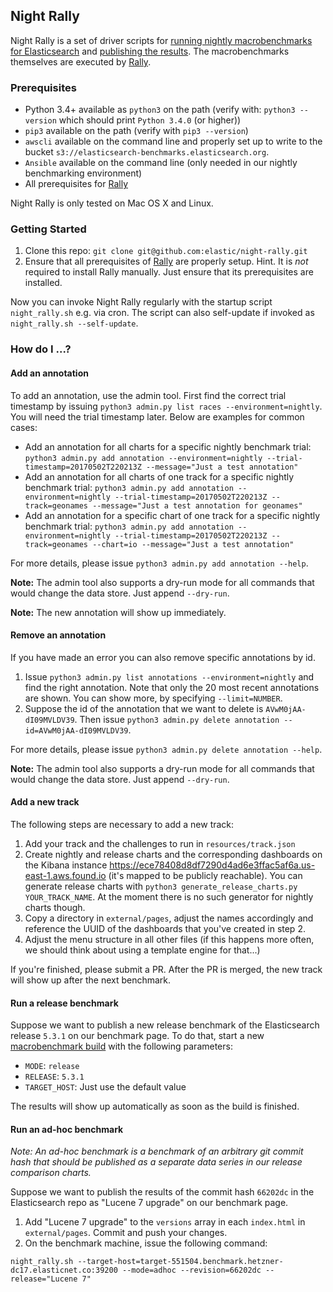 ## Night Rally

Night Rally is a set of driver scripts for [running nightly macrobenchmarks for Elasticsearch](https://elasticsearch-ci.elastic.co/view/All/job/elastic+elasticsearch+master+macrobenchmark-periodic) and [publishing the results](https://elasticsearch-benchmarks.elastic.co/). The macrobenchmarks themselves are executed by [Rally](https://github.com/elastic/rally).

### Prerequisites

* Python 3.4+ available as `python3` on the path (verify with: `python3 --version` which should print `Python 3.4.0` (or higher))
* `pip3` available on the path (verify with `pip3 --version`)
* `awscli` available on the command line and properly set up to write to the bucket `s3://elasticsearch-benchmarks.elasticsearch.org`.
* `Ansible` available on the command line (only needed in our nightly benchmarking environment)
* All prerequisites for [Rally](https://github.com/elastic/rally)

Night Rally is only tested on Mac OS X and Linux.

### Getting Started

1. Clone this repo: `git clone git@github.com:elastic/night-rally.git`
2. Ensure that all prerequisites of [Rally](https://github.com/elastic/rally) are properly setup. Hint. It is *not* required to install Rally manually. Just ensure that its prerequisites are installed.

Now you can invoke Night Rally regularly with the startup script `night_rally.sh` e.g. via cron. The script can also self-update if invoked as `night_rally.sh --self-update`. 


### How do I ...?

#### Add an annotation

To add an annotation, use the admin tool. First find the correct trial timestamp by issuing `python3 admin.py list races --environment=nightly`. You will need the trial timestamp later. Below are examples for common cases:
 
* Add an annotation for all charts for a specific nightly benchmark trial: `python3 admin.py add annotation --environment=nightly --trial-timestamp=20170502T220213Z --message="Just a test annotation"`
* Add an annotation for all charts of one track for a specific nightly benchmark trial: `python3 admin.py add annotation --environment=nightly --trial-timestamp=20170502T220213Z --track=geonames --message="Just a test annotation for geonames"`
* Add an annotation for a specific chart of one track for a specific nightly benchmark trial: `python3 admin.py add annotation --environment=nightly --trial-timestamp=20170502T220213Z --track=geonames --chart=io --message="Just a test annotation"`

For more details, please issue `python3 admin.py add annotation --help`.

**Note:** The admin tool also supports a dry-run mode for all commands that would change the data store. Just append `--dry-run`.

**Note:** The new annotation will show up immediately. 

#### Remove an annotation

If you have made an error you can also remove specific annotations by id.

1. Issue `python3 admin.py list annotations --environment=nightly` and find the right annotation. Note that only the 20 most recent annotations are shown. You can show more, by specifying `--limit=NUMBER`. 
2. Suppose the id of the annotation that we want to delete is `AVwM0jAA-dI09MVLDV39`. Then issue `python3 admin.py delete annotation --id=AVwM0jAA-dI09MVLDV39`.

For more details, please issue `python3 admin.py delete annotation --help`.

**Note:** The admin tool also supports a dry-run mode for all commands that would change the data store. Just append `--dry-run`.
 
#### Add a new track
 
The following steps are necessary to add a new track: 

1. Add your track and the challenges to run in `resources/track.json`
2. Create nightly and release charts and the corresponding dashboards on the Kibana instance https://ece78408d8df7290d4ad6e3ffac5af6a.us-east-1.aws.found.io (it's mapped to be publicly reachable). You can generate release charts with `python3 generate_release_charts.py YOUR_TRACK_NAME`. At the moment there is no such generator for nightly charts though.
3. Copy a directory in `external/pages`, adjust the names accordingly and reference the UUID of the dashboards that you've created in step 2.
4. Adjust the menu structure in all other files (if this happens more often, we should think about using a template engine for that...)

If you're finished, please submit a PR. After the PR is merged, the new track will show up after the next benchmark.


#### Run a release benchmark

Suppose we want to publish a new release benchmark of the Elasticsearch release `5.3.1` on our benchmark page. To do that, start a new [macrobenchmark build](https://elasticsearch-ci.elastic.co/view/All/job/elastic+elasticsearch+master+macrobenchmark-periodic/) with the following parameters:

* `MODE`: `release`
* `RELEASE`: `5.3.1`
* `TARGET_HOST`: Just use the default value

The results will show up automatically as soon as the build is finished.

#### Run an ad-hoc benchmark

_Note: An ad-hoc benchmark is a benchmark of an arbitrary git commit hash that should be published as a separate data series in our release comparison charts._

Suppose we want to publish the results of the commit hash `66202dc` in the Elasticsearch repo as "Lucene 7 upgrade" on our benchmark page. 

1. Add "Lucene 7 upgrade" to the `versions` array in each `index.html` in `external/pages`. Commit and push your changes.
2. On the benchmark machine, issue the following command:

```
night_rally.sh --target-host=target-551504.benchmark.hetzner-dc17.elasticnet.co:39200 --mode=adhoc --revision=66202dc --release="Lucene 7"
```